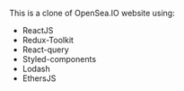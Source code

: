 This is a clone of OpenSea.IO website using:
+ ReactJS
+ Redux-Toolkit
+ React-query
+ Styled-components
+ Lodash
+ EthersJS